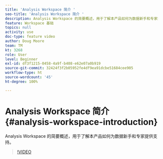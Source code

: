 ```yaml
---
title: 'Analysis Workspace 简介 '
seo-title: 'Analysis Workspace 简介 '
description: Analysis Workspace 的简要概述，用于了解本产品如何为数据新手和专家提供支持。
feature: Workspace 基础
topics: null
activity: use
doc-type: feature video
author: Doug Moore
team: TM
kt: 3268
role: User
level: Beginner
exl-id: df3f1215-0458-4a9f-b408-e62e07a0b919
source-git-commit: 32424f3f2b05952fe4df9ea91dcbe51684cee905
workflow-type: ht
source-wordcount: '45'
ht-degree: 100%

---
```


# Analysis Workspace 简介 {#analysis-workspace-introduction}

Analysis Workspace 的简要概述，用于了解本产品如何为数据新手和专家提供支持。

>[!VIDEO](https://video.tv.adobe.com/v/28165/?quality=12)
